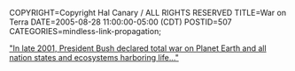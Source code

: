 COPYRIGHT=Copyright Hal Canary / ALL RIGHTS RESERVED
TITLE=War on Terra
DATE=2005-08-28 11:00:00-05:00 (CDT)
POSTID=507
CATEGORIES=mindless-link-propagation;

["In late 2001, President Bush declared total war on Planet Earth and all nation states and ecosystems harboring life..."](http://uncyclopedia.org/wiki/War_on_Terra)
